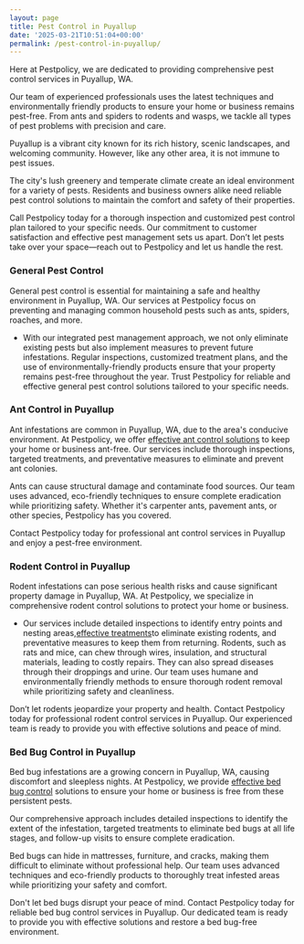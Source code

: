 ```yaml
---
layout: page
title: Pest Control in Puyallup
date: '2025-03-21T10:51:04+00:00'
permalink: /pest-control-in-puyallup/
---
```


Here at Pestpolicy, we are dedicated to providing comprehensive pest control services in Puyallup, WA.

Our team of experienced professionals uses the latest techniques and environmentally friendly products to ensure your home or business remains pest-free. From ants and spiders to rodents and wasps, we tackle all types of pest problems with precision and care.

Puyallup is a vibrant city known for its rich history, scenic landscapes, and welcoming community. However, like any other area, it is not immune to pest issues.

The city's lush greenery and temperate climate create an ideal environment for a variety of pests. Residents and business owners alike need reliable pest control solutions to maintain the comfort and safety of their properties.

Call Pestpolicy today for a thorough inspection and customized pest control plan tailored to your specific needs. Our commitment to customer satisfaction and effective pest management sets us apart. Don’t let pests take over your space—reach out to Pestpolicy and let us handle the rest.
### General Pest Control
General pest control is essential for maintaining a safe and healthy environment in Puyallup, WA. Our services at Pestpolicy focus on preventing and managing common household pests such as ants, spiders, roaches, and more.
- With our integrated pest management approach, we not only eliminate existing pests but also implement measures to prevent future infestations.
Regular inspections, customized treatment plans, and the use of environmentally-friendly products ensure that your property remains pest-free throughout the year. Trust Pestpolicy for reliable and effective general pest control solutions tailored to your specific needs.
### Ant Control in Puyallup
Ant infestations are common in Puyallup, WA, due to the area's conducive environment. At Pestpolicy, we offer
[effective ant control solutions](https://pestpolicy.com/ant-control-in-puyallup/)
to keep your home or business ant-free. Our services include thorough inspections, targeted treatments, and preventative measures to eliminate and prevent ant colonies.

Ants can cause structural damage and contaminate food sources. Our team uses advanced, eco-friendly techniques to ensure complete eradication while prioritizing safety. Whether it's carpenter ants, pavement ants, or other species, Pestpolicy has you covered.

Contact Pestpolicy today for professional ant control services in Puyallup and enjoy a pest-free environment.
### Rodent Control in Puyallup
Rodent infestations can pose serious health risks and cause significant property damage in Puyallup, WA. At Pestpolicy, we specialize in comprehensive rodent control solutions to protect your home or business.
- Our services include detailed inspections to identify entry points and nesting areas,[effective treatments](https://pestpolicy.com/rodent-control-in-puyallup/)to eliminate existing rodents, and preventative measures to keep them from returning.
Rodents, such as rats and mice, can chew through wires, insulation, and structural materials, leading to costly repairs. They can also spread diseases through their droppings and urine. Our team uses humane and environmentally friendly methods to ensure thorough rodent removal while prioritizing safety and cleanliness.

Don’t let rodents jeopardize your property and health. Contact Pestpolicy today for professional rodent control services in Puyallup. Our experienced team is ready to provide you with effective solutions and peace of mind.
### Bed Bug Control in Puyallup
Bed bug infestations are a growing concern in Puyallup, WA, causing discomfort and sleepless nights. At Pestpolicy, we provide
[effective bed bug control](https://pestpolicy.com/bed-bug-control-in-puyallup/)
solutions to ensure your home or business is free from these persistent pests.

Our comprehensive approach includes detailed inspections to identify the extent of the infestation, targeted treatments to eliminate bed bugs at all life stages, and follow-up visits to ensure complete eradication.

Bed bugs can hide in mattresses, furniture, and cracks, making them difficult to eliminate without professional help. Our team uses advanced techniques and eco-friendly products to thoroughly treat infested areas while prioritizing your safety and comfort.

Don't let bed bugs disrupt your peace of mind. Contact Pestpolicy today for reliable bed bug control services in Puyallup. Our dedicated team is ready to provide you with effective solutions and restore a bed bug-free environment.